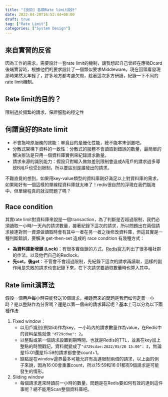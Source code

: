 ```yaml
---
title: "[技術] 各類Rate limit設計"
date: 2022-04-20T16:52:44+08:00
draft: true
tag: ["Rate Limit"]
categories: ["System Design"]
---
```


## 來自實習的反省

因為工作的需求，需要設計一套rate limit的機制，讓我想起自己曾經在應徵Dcard後端實習時，根據他們的要求設計了一個類似要求Middleware。現在回頭看發現那時果然太年輕了，許多地方都考慮欠周，趁著這次多方研讀，紀錄一下不同的rate limit機制。

## Rate limit的目的？

限制過於頻繁的請求，保證服務的穩定性

## 何謂良好的Rate limit

* 不會拖垮原服務的效能：畢竟目的是優化性能，總不能本末倒置吧。
* 分散式架構下資料的一致性：分散式的服務不會讀取到錯誤的數量，最簡單的解決辦法是只用一個資料庫實例來紀錄請求數量。
* 請求來源的識別能力：假設只對輸入做無差別限制會造成A用戶的請求過多導致B用戶也受到限制，所以要區別是誰發出的請求。

不難直覺的想到，如果用key-value類型的資料庫剛好滿足以上對資料庫的需求，如果剛好有一個這樣的單線程資料庫就太棒了！redis很自然的浮現在我們腦海中，但單線程真的就沒問題了嗎？


## Race condition

其實rate limit對資料庫來說是一個transaction，為了判斷是否超過限制，我們必須讀取一小時/一天內的請求數量，接著紀錄下這次的請求，所以問題出在兩個請求接連對同一資源做讀取時會有其中一者在另一者之後修改資料庫，但這其實是一種判斷錯誤，要解決 get-then-set 造成的 race condition 有幾種方式：

* **為資料庫新增鎖 (Lock)**：有很多實做鎖的方式，[Redis官方](https://redis.io/docs/reference/patterns/distributed-locks/)列出了很多種社群的作法，以及他們自己的Redlock。
* **先set，後get**：不管會不會超過限制，先紀錄下這次的請求再讀取，這樣的副作用是失敗的請求也會記錄下來，在下次請求要讀取數量時也算入其中。

## Rate limit演算法

假設一個用戶每小時只能發送10個請求，接踵而來的問題是我們如何定義一小時？是以整點作為分界嗎？還是以第一個來的請求算起呢？基本上可以分為以下兩種作法

1. Fixed window：
    * 以用戶識別(例如id)作為key，一小時內的請求數量作為value，在Redis中的資料型態就像 `"d729cdae": 2`。
    * 以整點或第一個請求設置到期時間，也就是Redis的TTL，並且在key加上整點的時間戳記，資料就變成了`"d729cdae:2022/05/28 15:00": 2`，無論是15:01還是15:59的請求都會使count+1。
    * 缺點是在window邊界最多可能允許有高達限制兩倍的請求，以上面的例子來說，因為16:00會重置count，所以15:59和16:01都有9個請求是可能發生的情形。
2. Sliding window
    * 每個請求進來時讀前一小時的數量，問題是在Redis要如何有效的達到這件事呢？總不能用Scan整個資料庫吧。
    


